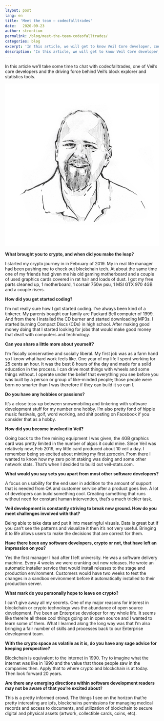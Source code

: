 ```yaml
---
layout: post
lang: en
title: 'Meet the team — codeofalltrades'
date:   2020-09-23
author: strontium
permalink: /blog/meet-the-team-codeofalltrades/
categories: blog
excerpt: 'In this article, we will get to know Veil Core developer, codeofalltrades.'
description: 'In this article, we will get to know Veil Core developer, codeofalltrades.'
---
```


In this article we’ll take some time to chat with codeofalltrades, one of Veil’s core developers and the driving force behind Veil’s block explorer and statistics tools. 

![](/uploads/team/codeofalltrades.jpg)

**What brought you to crypto, and when did you make the leap?**

I started my crypto journey in in February of 2019. My in real life manager had been pushing me to check out blockchain tech. At about the same time one of my friends had given me his old gaming motherboard and a couple of used graphics cards covered in rat hair and loads of dust. I got my free parts cleaned up, 1 motherboard, 1 corsair 750w psu, 1 MSI GTX 970 4GB and a couple risers.

**How did you get started coding?**

I’m not really sure how I got started coding. I’ve always been kind of a tinkerer. My parents bought our family are Packard Bell computer of 1999. And from there I installed the CD burner and started downloading MP3s. I started burning Compact Discs (CDs) in high school. After making good money doing that I started looking for jobs that would make good money that dealt with computers and technology.

**Can you share a little more about yourself?** 

I’m fiscally conservative and socially liberal. My first job was as a farm hand so I know what hard work feels like. One year of my life I spent working for 25 cents an hour. It was the best 8 hours of the day and made for a solid education in the process. I can drive most things with wheels and some things without. I operate under the belief that everything you see before you was built by a person or group of like-minded people; those people were born no smarter than I was therefore if they can build it so can I.

**Do you have any hobbies or passions?**
 
It’s a close toss-up between snowmobiling and tinkering with software development stuff for my number one hobby. I’m also pretty fond of hippie music festivals, golf, word working, and shit posting on Facebook if you consider that as a hobby.

**How did you become involved in Veil?**

Going back to the free mining equipment I was given,  the 4GB graphics card was pretty limited in the number of algos it could mine. Since Veil was relatively new, Feb 2019, my little card produced about 10 veil a day. I remember being so excited about minting my first zerocoin. From there I wanted to know how my zero point staking was doing and some other network stats. That’s when I decided to build out veil-stats.com.

**What would you say sets you apart from most other software developers?**

A focus on usability for the end user in addition to the amount of support that is needed from QA and customer service after a product goes live. A lot of developers can build something cool. Creating something that runs without need for constant human intervention, that’s a much trickier task.

**Veil development is constantly striving to break new ground. How do you meet challenges involved with that?**

Being able to take data and put it into meaningful visuals. Data is great but if you can’t see the patterns and visualize it then it’s not very useful. Bringing it to life allows users to make the decisions that are correct for them.

**Have there been any software developers, crypto or not, that have left an impression on you?**

Yes the first manager I had after I left university. He was a software delivery machine. Every 4 weeks we were cranking out new releases. He wrote an automatic installer service that would install releases to the stage and production environment. Customers would have two weeks to test the changes in a sandbox environment before it automatically installed to their production server. 

**What mark do you personally hope to leave on crypto?**

I can’t give away all my secrets. One of my major reasons for interest in blockchain or crypto technology was the abundance of open source development. I’ve been an Enterprise developer for my whole life. It seems like there’re all these cool things going on in open source and I wanted to learn some of them. What I learned along the long way was that I’m also bringing a fair number of skills and processes back to our Enterprise development team.

**With the crypto space as volatile as it is, do you have any sage advice for keeping perspective?**

Blockchain is equivalent to the internet in 1990. Try to imagine what the internet was like in 1990 and the value that those people saw in the companies then. Apply that to where crypto and blockchain is at today. Then look forward 20 years. 

**Are there any emerging directions within software development readers may not be aware of that you’re excited about?**

This is a pretty informed crowd. The things I see on the horizon that’re pretty interesting are ipfs, blockchains permissions for managing medical records and access to documents, and utilization of blockchain to secure digital and physical assets (artwork, collectible cards, coins, etc).


